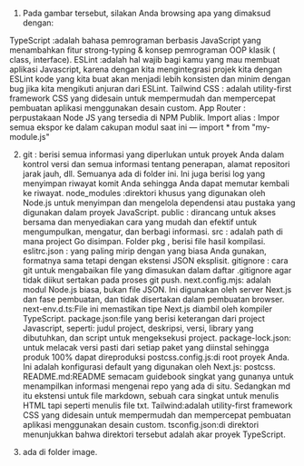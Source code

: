 1. Pada gambar tersebut, silakan Anda browsing apa yang dimaksud dengan:

TypeScript :adalah bahasa pemrograman berbasis JavaScript yang menambahkan fitur strong-typing & konsep pemrograman OOP klasik ( class, interface).
ESLint :adalah hal wajib bagi kamu yang mau membuat aplikasi Javascript, karena dengan kita mengintegrasi projek kita dengan ESLint kode yang kita buat akan menjadi lebih konsisten dan minim dengan bug jika kita mengikuti anjuran dari ESLint.
Tailwind CSS : adalah utility-first framework CSS yang didesain untuk mempermudah dan mempercepat pembuatan aplikasi menggunakan desain custom.
App Router : perpustakaan Node JS yang tersedia di NPM Publik.
Import alias : Impor semua ekspor ke dalam cakupan modul saat ini — import * from "my-module.js"

2. git : berisi semua informasi yang diperlukan untuk proyek Anda dalam kontrol versi dan semua informasi tentang penerapan, alamat repositori jarak jauh, dll. Semuanya ada di folder ini. Ini juga berisi log yang menyimpan riwayat komit Anda sehingga Anda dapat memutar kembali ke riwayat.
node_modules :direktori khusus yang digunakan oleh Node.js untuk menyimpan dan mengelola dependensi atau pustaka yang digunakan dalam proyek JavaScript.
public :  dirancang untuk akses bersama dan menyediakan cara yang mudah dan efektif untuk mengumpulkan, mengatur, dan berbagi informasi.
src : adalah path di mana project Go disimpan. Folder pkg , berisi file hasil kompilasi.
eslitrc.json : yang paling mirip dengan yang biasa Anda gunakan, formatnya sama tetapi dengan ekstensi JSON eksplisit.
gitignore : cara git untuk mengabaikan file yang dimasukan dalam daftar .gitignore agar tidak diikut sertakan pada proses git push.
next.config.mjs: adalah modul Node.js biasa, bukan file JSON. Ini digunakan oleh server Next.js dan fase pembuatan, dan tidak disertakan dalam pembuatan browser.
next-env.d.ts:File ini memastikan tipe Next.js diambil oleh kompiler TypeScript.
package.json:file yang berisi keterangan dari project Javascript, seperti: judul project, deskripsi, versi, library yang dibutuhkan, dan script untuk mengeksekusi project.
package-lock.json: untuk melacak versi pasti dari setiap paket yang diinstal sehingga produk 100% dapat direproduksi
postcss.config.js:di root proyek Anda. Ini adalah konfigurasi default yang digunakan oleh Next.js: postcss.
README.md:README semacam guidebook singkat yang gunanya untuk menampilkan informasi mengenai repo yang ada di situ. Sedangkan md itu ekstensi untuk file markdown, sebuah cara singkat untuk menulis HTML tapi seperti menulis file txt.
Tailwind:adalah utility-first framework CSS yang didesain untuk mempermudah dan mempercepat pembuatan aplikasi menggunakan desain custom.
tsconfig.json:di direktori menunjukkan bahwa direktori tersebut adalah akar proyek TypeScript.

3. ada di folder image.